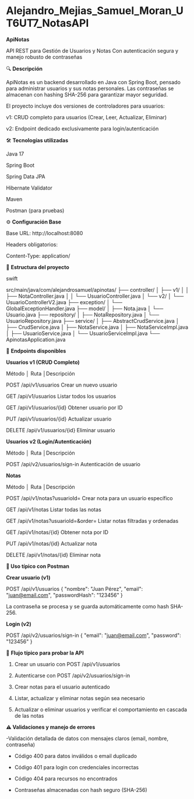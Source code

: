 # Alejandro_Mejias_Samuel_Moran_UT6UT7_NotasAPI
**ApiNotas**

API REST para Gestión de Usuarios y Notas
Con autenticación segura y manejo robusto de contraseñas

🔍 **Descripción**

ApiNotas es un backend desarrollado en Java con Spring Boot, pensado para administrar usuarios y sus notas personales.
Las contraseñas se almacenan con hashing SHA-256 para garantizar mayor seguridad.

El proyecto incluye dos versiones de controladores para usuarios:

v1: CRUD completo para usuarios (Crear, Leer, Actualizar, Eliminar)

v2: Endpoint dedicado exclusivamente para login/autenticación

🛠 **Tecnologías utilizadas**

Java 17

Spring Boot

Spring Data JPA

Hibernate Validator

Maven

Postman (para pruebas)

⚙️ **Configuración Base**

Base URL: http://localhost:8080

Headers obligatorios:

Content-Type: application/

📂 **Estructura del proyecto**

swift


src/main/java/com/alejandrosamuel/apinotas/
├── controller/
│   ├── v1/
│   │   ├── NotaController.java
│   │   └── UsuarioController.java
│   └── v2/
│       └── UsuarioControllerV2.java
├── exception/
│   └── GlobalExceptionHandler.java
├── model/
│   ├── Nota.java
│   └── Usuario.java
├── repository/
│   ├── NotaRepository.java
│   └── UsuarioRepository.java
├── service/
│   ├── AbstractCrudService.java
│   ├── CrudService.java
│   ├── NotaService.java
│   ├── NotaServiceImpl.java
│   ├── UsuarioService.java
│   └── UsuarioServiceImpl.java
└── ApinotasApplication.java

🚀 **Endpoints disponibles**

**Usuarios v1 (CRUD Completo)**

Método │      Ruta	   │Descripción

POST	/api/v1/usuarios	Crear un nuevo usuario

GET	/api/v1/usuarios	Listar todos los usuarios

GET	/api/v1/usuarios/{id}	Obtener usuario por ID

PUT	/api/v1/usuarios/{id}	Actualizar usuario

DELETE	/api/v1/usuarios/{id}	Eliminar usuario


**Usuarios v2 (Login/Autenticación)**

Método │      Ruta	   │Descripción

POST	/api/v2/usuarios/sign-in	Autenticación de usuario

**Notas**

Método │      Ruta	   │Descripción

POST	/api/v1/notas?usuarioId=	Crear nota para un usuario específico

GET	/api/v1/notas	Listar todas las notas

GET	/api/v1/notas?usuarioId=&order=	Listar notas filtradas y ordenadas

GET	/api/v1/notas/{id}	Obtener nota por ID

PUT	/api/v1/notas/{id}	Actualizar nota

DELETE	/api/v1/notas/{id}	Eliminar nota


**🧪 Uso típico con Postman**

**Crear usuario (v1)**

POST /api/v1/usuarios
{
  "nombre": "Juan Pérez",
  "email": "juan@email.com",
  "passwordHash": "123456"
}

La contraseña se procesa y se guarda automáticamente como hash SHA-256.

**Login (v2)**

POST /api/v2/usuarios/sign-in
{
  "email": "juan@email.com",
  "password": "123456"
}

🔄 **Flujo típico para probar la API**

1. Crear un usuario con POST /api/v1/usuarios

2. Autenticarse con POST /api/v2/usuarios/sign-in

3. Crear notas para el usuario autenticado

4. Listar, actualizar y eliminar notas según sea necesario

5. Actualizar o eliminar usuarios y verificar el comportamiento en cascada de las notas

**⚠️ Validaciones y manejo de errores**

-Validación detallada de datos con mensajes claros (email, nombre, contraseña)

* Código 400 para datos inválidos o email duplicado

* Código 401 para login con credenciales incorrectas

* Código 404 para recursos no encontrados

* Contraseñas almacenadas con hash seguro (SHA-256)

